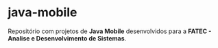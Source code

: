 # java-mobile
Repositório com projetos de **Java Mobile** desenvolvidos para a **FATEC - Analise e Desenvolvimento de Sistemas**.